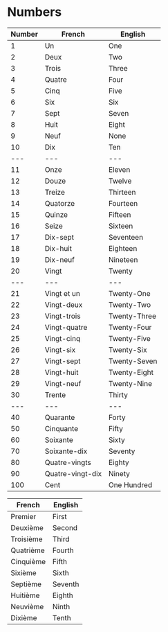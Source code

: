 # Numbers

| Number | French           | English      |
| ------ | ---------------- | ------------ |
| 1      | Un               | One          |
| 2      | Deux             | Two          |
| 3      | Trois            | Three        |
| 4      | Quatre           | Four         |
| 5      | Cinq             | Five         |
| 6      | Six              | Six          |
| 7      | Sept             | Seven        |
| 8      | Huit             | Eight        |
| 9      | Neuf             | None         |
| 10     | Dix              | Ten          |
| ---    | ---              | ---          |
| 11     | Onze             | Eleven       |
| 12     | Douze            | Twelve       |
| 13     | Treize           | Thirteen     |
| 14     | Quatorze         | Fourteen     |
| 15     | Quinze           | Fifteen      |
| 16     | Seize            | Sixteen      |
| 17     | Dix-sept         | Seventeen    |
| 18     | Dix-huit         | Eighteen     |
| 19     | Dix-neuf         | Nineteen     |
| 20     | Vingt            | Twenty       |
| ---    | ---              | ---          |
| 21     | Vingt et un      | Twenty-One   |
| 22     | Vingt-deux       | Twenty-Two   |
| 23     | Vingt-trois      | Twenty-Three |
| 24     | Vingt-quatre     | Twenty-Four  |
| 25     | Vingt-cinq       | Twenty-Five  |
| 26     | Vingt-six        | Twenty-Six   |
| 27     | Vingt-sept       | Twenty-Seven |
| 28     | Vingt-huit       | Twenty-Eight |
| 29     | Vingt-neuf       | Twenty-Nine  |
| 30     | Trente           | Thirty       |
| ---    | ---              | ---          |
| 40     | Quarante         | Forty        |
| 50     | Cinquante        | Fifty        |
| 60     | Soixante         | Sixty        |
| 70     | Soixante-dix     | Seventy      |
| 80     | Quatre-vingts    | Eighty       |
| 90     | Quatre-vingt-dix | Ninety       |
| 100    | Cent             | One Hundred  |


| French    | English |
| --------- | ------- |
| Premier   | First   |
| Deuxième  | Second  |
| Troisième | Third   |
| Quatrième | Fourth  |
| Cinquième | Fifth   |
| Sixième   | Sixth   |
| Septième  | Seventh |
| Huitième  | Eighth  |
| Neuvième  | Ninth   |
| Dixième   | Tenth   |